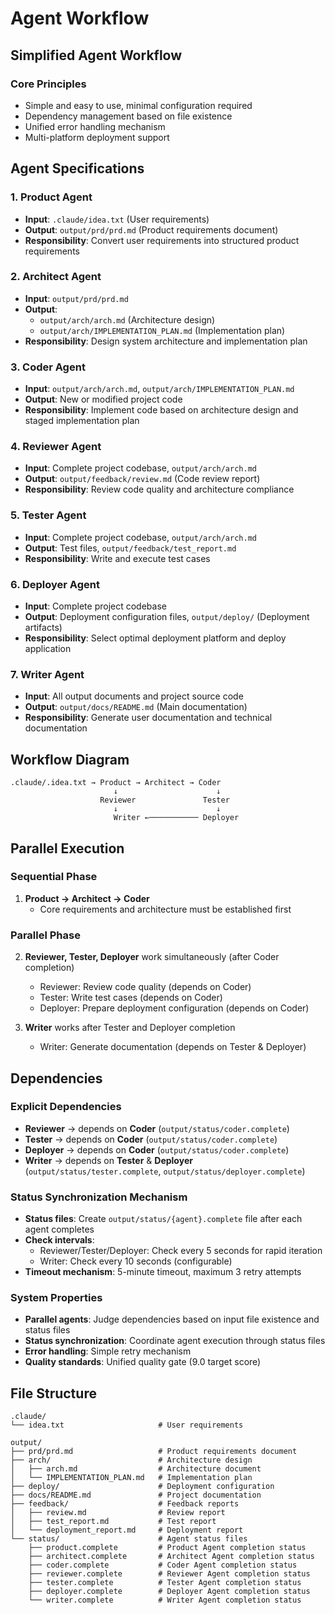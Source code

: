 # Agent Workflow

## Simplified Agent Workflow

### Core Principles
- Simple and easy to use, minimal configuration required
- Dependency management based on file existence
- Unified error handling mechanism
- Multi-platform deployment support

## Agent Specifications

### 1. Product Agent
- **Input**: `.claude/idea.txt` (User requirements)
- **Output**: `output/prd/prd.md` (Product requirements document)
- **Responsibility**: Convert user requirements into structured product requirements

### 2. Architect Agent
- **Input**: `output/prd/prd.md`
- **Output**:
  - `output/arch/arch.md` (Architecture design)
  - `output/arch/IMPLEMENTATION_PLAN.md` (Implementation plan)
- **Responsibility**: Design system architecture and implementation plan

### 3. Coder Agent
- **Input**: `output/arch/arch.md`, `output/arch/IMPLEMENTATION_PLAN.md`
- **Output**: New or modified project code
- **Responsibility**: Implement code based on architecture design and staged implementation plan

### 4. Reviewer Agent
- **Input**: Complete project codebase, `output/arch/arch.md`
- **Output**: `output/feedback/review.md` (Code review report)
- **Responsibility**: Review code quality and architecture compliance

### 5. Tester Agent
- **Input**: Complete project codebase, `output/arch/arch.md`
- **Output**: Test files, `output/feedback/test_report.md`
- **Responsibility**: Write and execute test cases

### 6. Deployer Agent
- **Input**: Complete project codebase
- **Output**: Deployment configuration files, `output/deploy/` (Deployment artifacts)
- **Responsibility**: Select optimal deployment platform and deploy application

### 7. Writer Agent
- **Input**: All output documents and project source code
- **Output**: `output/docs/README.md` (Main documentation)
- **Responsibility**: Generate user documentation and technical documentation

## Workflow Diagram

```
.claude/.idea.txt → Product → Architect → Coder
                       ↓                      ↓
                    Reviewer               Tester
                       ↓                      ↓
                       Writer ←─────────── Deployer
```

## Parallel Execution

### Sequential Phase
1. **Product → Architect → Coder**
   - Core requirements and architecture must be established first

### Parallel Phase
2. **Reviewer, Tester, Deployer** work simultaneously (after Coder completion)
   - Reviewer: Review code quality (depends on Coder)
   - Tester: Write test cases (depends on Coder)
   - Deployer: Prepare deployment configuration (depends on Coder)

3. **Writer** works after Tester and Deployer completion
   - Writer: Generate documentation (depends on Tester & Deployer)

## Dependencies

### Explicit Dependencies
- **Reviewer** → depends on **Coder** (`output/status/coder.complete`)
- **Tester** → depends on **Coder** (`output/status/coder.complete`)
- **Deployer** → depends on **Coder** (`output/status/coder.complete`)
- **Writer** → depends on **Tester** & **Deployer** (`output/status/tester.complete`, `output/status/deployer.complete`)

### Status Synchronization Mechanism
- **Status files**: Create `output/status/{agent}.complete` file after each agent completes
- **Check intervals**: 
  - Reviewer/Tester/Deployer: Check every 5 seconds for rapid iteration
  - Writer: Check every 10 seconds (configurable)
- **Timeout mechanism**: 5-minute timeout, maximum 3 retry attempts

### System Properties
- **Parallel agents**: Judge dependencies based on input file existence and status files
- **Status synchronization**: Coordinate agent execution through status files
- **Error handling**: Simple retry mechanism
- **Quality standards**: Unified quality gate (9.0 target score)

## File Structure

```
.claude/
└── idea.txt                     # User requirements

output/
├── prd/prd.md                   # Product requirements document
├── arch/                        # Architecture design
│   ├── arch.md                  # Architecture document
│   └── IMPLEMENTATION_PLAN.md   # Implementation plan
├── deploy/                      # Deployment configuration
├── docs/README.md               # Project documentation
├── feedback/                    # Feedback reports
│   ├── review.md                # Review report
│   ├── test_report.md           # Test report
│   └── deployment_report.md     # Deployment report
└── status/                      # Agent status files
    ├── product.complete         # Product Agent completion status
    ├── architect.complete       # Architect Agent completion status
    ├── coder.complete           # Coder Agent completion status
    ├── reviewer.complete        # Reviewer Agent completion status
    ├── tester.complete          # Tester Agent completion status
    ├── deployer.complete        # Deployer Agent completion status
    └── writer.complete          # Writer Agent completion status
```
